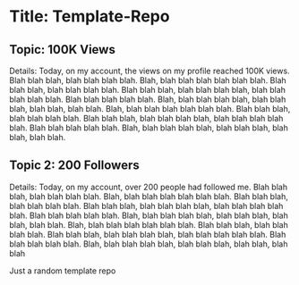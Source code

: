 # Title: Template-Repo
## Topic: 100K Views
Details: Today, on my account, the views on my profile reached 100K views. Blah blah blah, blah blah blah blah. Blah, blah blah blah blah blah blah. Blah blah blah, blah blah blah blah. Blah blah blah, blah blah blah blah, blah blah blah blah blah. Blah blah blah blah blah. Blah, blah blah blah blah, blah blah blah, blah blah, blah blah. Blah, blah blah blah blah blah blah. Blah blah blah, blah blah blah blah. Blah blah blah, blah blah blah blah, blah blah blah blah blah. Blah blah blah blah blah. Blah, blah blah blah blah, blah blah blah, blah blah, blah blah.

## Topic 2: 200 Followers
Details:  Today, on my account, over 200 people had followed me. Blah blah blah, blah blah blah blah. Blah, blah blah blah blah blah blah. Blah blah blah, blah blah blah blah. Blah blah blah, blah blah blah blah, blah blah blah blah blah. Blah blah blah blah blah. Blah, blah blah blah blah, blah blah blah, blah blah, blah blah. Blah, blah blah blah blah blah blah. Blah blah blah, blah blah blah blah. Blah blah blah, blah blah blah blah, blah blah blah blah blah. Blah blah blah blah blah. Blah, blah blah blah blah, blah blah blah, blah blah, blah blah
  
Just a random template repo 
